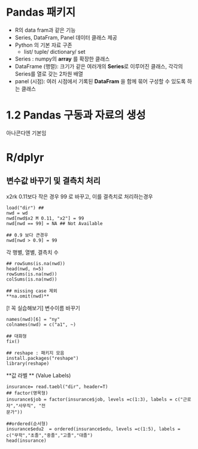 
# Pandas 패키지
- R의 data fram과 같은 기능
- Series, DataFram, Panel 데이터 클래스 제공
- Python 의 기본 자료 구존 
  - list/ tuple/ dictionary/ set
- Series  :  numpy의 **array** 를 확장한 클래스
- DataFrame (행렬): 크기가 같은 여러개의 **Series**로 이루어진 클래스, 각각의 Series를 열로 갖는 2차원 배열
- panel (시점): 여러 시점에서 기록된 **DataFram** 을 함께 묶어 구성할 수 있도록 하는 클래스


# 1.2 Pandas 구동과 자료의 생성
아나콘다엔 기본임


# R/dplyr
## 변수값 바꾸기 및 결측치 처리

x2rk 0.11보다 작은 경우 99 로 바꾸고, 이를 결측치로 처리하는경우
```
load("dir") ##
nwd = wd
nwd[nwd$x2 M 0.11, "x2"] = 99
nwd[nwd == 99] = NA ## Not Available

## 0.9 보다 큰경우
nwd[nwd > 0.9] = 99

```

각 행별, 열별, 결측치 수 
```
## rowSums(is.na(nwd))
head(nwd, n=5)
rowSums(is.na(nwd))
colSums(is.na(nwd))

## missing case 제외
**na.omit(nwd)**
```

[! 꼭 실습해보기] 변수이름 바꾸기
```
names(nwd)[6] = "ny"
colnames(nwd) = c("a1", ~)

## 대화형
fix()

## reshape : 패키지 모음
install.packages("reshape")
library(reshape)
```

**값 라벨 ** (Value Labels)
```
insurance= read.taebl("dir", header=T)
## factor(명목형)
insurance$job = factor(insurance$job, levels =c(1:3), labels = c("근로자","사무직", "전
문가"))

##ordered(순서형)
insurance$edu2  = ordered(insurance$edu, levels =c(1:5), labels = c("무학","초졸","중졸","고졸","대졸")
head(insurance)
```



